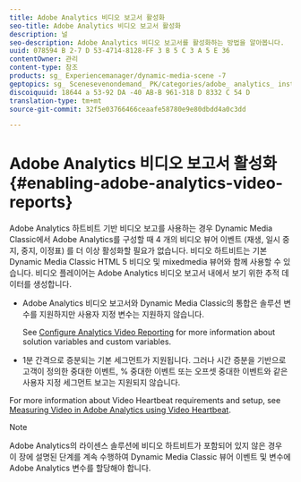 ```yaml
---
title: Adobe Analytics 비디오 보고서 활성화
seo-title: Adobe Analytics 비디오 보고서 활성화
description: 널
seo-description: Adobe Analytics 비디오 보고서를 활성화하는 방법을 알아봅니다.
uuid: 078594 B 2-7 D 53-4714-8128-FF 3 B 5 C 3 A 5 E 36
contentOwner: 관리
content-type: 참조
products: sg_ Experiencemanager/dynamic-media-scene -7
geptopics: sg_ Scenesevenondemand_ PK/categories/adobe_ analytics_ instrumentation_ kit
discoiquuid: 18644 a 53-92 DA -40 AB-B 961-318 D 8332 C 54 D
translation-type: tm+mt
source-git-commit: 32f5e03766466ceaafe58780e9e80dbdd4a0c3dd

---
```



# Adobe Analytics 비디오 보고서 활성화{#enabling-adobe-analytics-video-reports}

Adobe Analytics 하트비트 기반 비디오 보고를 사용하는 경우 Dynamic Media Classic에서 Adobe Analytics를 구성할 때 4 개의 비디오 뷰어 이벤트 (재생, 일시 중지, 중지, 이정표) 를 더 이상 활성화할 필요가 없습니다. 비디오 하트비트는 기본 Dynamic Media Classic HTML 5 비디오 및 mixedmedia 뷰어와 함께 사용할 수 있습니다. 비디오 플레이어는 Adobe Analytics 비디오 보고서 내에서 보기 위한 추적 데이터를 생성합니다.

* Adobe Analytics 비디오 보고서와 Dynamic Media Classic의 통합은 솔루션 변수를 지원하지만 사용자 지정 변수는 지원하지 않습니다.

   See [Configure Analytics Video Reporting](https://microsite.omniture.com/t2/help/en_US/sc/appmeasurement/hbvideo/video_analytics_config.html) for more information about solution variables and custom variables.

* 1분 간격으로 증분되는 기본 세그먼트가 지원됩니다. 그러나 시간 증분을 기반으로 고객이 정의한 중대한 이벤트, % 중대한 이벤트 또는 오프셋 중대한 이벤트와 같은 사용자 지정 세그먼트 보고는 지원되지 않습니다.

For more information about Video Heartbeat requirements and setup, see [Measuring Video in Adobe Analytics using Video Heartbeat](https://microsite.omniture.com/t2/help/en_US/sc/appmeasurement/hbvideo/).

>[!NOTE]
>
>Adobe Analytics의 라이센스 솔루션에 비디오 하트비트가 포함되어 있지 않은 경우 이 장에 설명된 단계를 계속 수행하여 Dynamic Media Classic 뷰어 이벤트 및 변수에 Adobe Analytics 변수를 할당해야 합니다.


